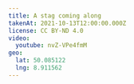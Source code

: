 ```yaml
---
title: A stag coming along
takenAt: 2021-10-13T12:00:00.000Z
license: CC BY-ND 4.0
video:
  youtube: nvZ-VPe4fmM
geo:
  lat: 50.085122
  lng: 8.911562
---
```


